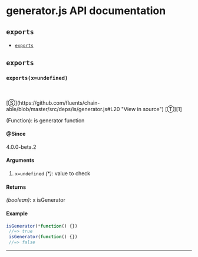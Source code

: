 # generator.js API documentation

<!-- div class="toc-container" -->

<!-- div -->

## `exports`
* <a href="#exports"  data-meta="exports x undefined"  data-call="exports x undefined"  data-category="Methods"  data-description="Function is generator function"  data-name="exports"  data-all="meta exports x undefined call exports x undefined category Methods description Function is generator function name exports member see notes todos klassProps" >`exports`</a>

<!-- /div -->

<!-- /div -->

<!-- div class="doc-container" -->

<!-- div -->

## `exports`

<!-- div -->

<h3 id="exports" data-member="" data-category="Methods" data-name="exports"><code>exports(x=undefined)</code></h3>
<br>
<br>
[&#x24C8;](https://github.com/fluents/chain-able/blob/master/src/deps/is/generator.js#L20 "View in source") [&#x24C9;][1]

(Function): is generator function


#### @Since
4.0.0-beta.2

#### Arguments
1. `x=undefined` *(&#42;)*: value to check

#### Returns
*(boolean)*: x isGenerator

#### Example
```js
isGenerator(*function() {})
 //=> true
 isGenerator(function() {})
 //=> false
```
---

<!-- /div -->

<!-- /div -->

<!-- /div -->

 [1]: #exports "Jump back to the TOC."
